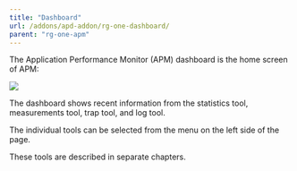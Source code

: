 ```yaml
---
title: "Dashboard"
url: /addons/apd-addon/rg-one-dashboard/
parent: "rg-one-apm"
---
```

The Application Performance Monitor (APM) dashboard is the home screen of APM:

 ![](attachments/rg-one-dashboard/Dashboard.png)

The dashboard shows recent information from the statistics tool, measurements tool, trap tool, and log tool.

The individual tools can be selected from the menu on the left side of the page.

These tools are described in separate chapters.
